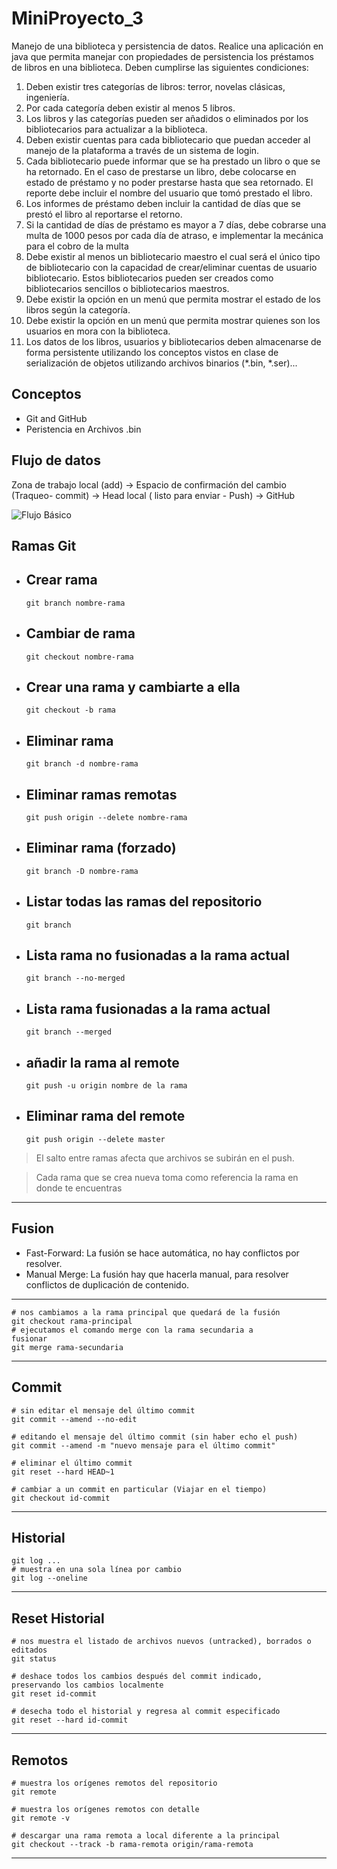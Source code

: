 # MiniProyecto_3
Manejo de una biblioteca y persistencia de datos.
Realice una aplicación en java que permita manejar con propiedades de persistencia los préstamos
de libros en una biblioteca. Deben cumplirse las siguientes condiciones:
1. Deben existir tres categorías de libros: terror, novelas clásicas, ingeniería.
2. Por cada categoría deben existir al menos 5 libros.
3. Los libros y las categorías pueden ser añadidos o eliminados por los bibliotecarios para
actualizar a la biblioteca.
4. Deben existir cuentas para cada bibliotecario que puedan acceder al manejo de la
plataforma a través de un sistema de login.
5. Cada bibliotecario puede informar que se ha prestado un libro o que se ha retornado. En
el caso de prestarse un libro, debe colocarse en estado de préstamo y no poder prestarse
hasta que sea retornado. El reporte debe incluir el nombre del usuario que tomó prestado
el libro.
6. Los informes de préstamo deben incluir la cantidad de días que se prestó el libro al
reportarse el retorno.
7. Si la cantidad de días de préstamo es mayor a 7 días, debe cobrarse una multa de 1000 pesos
por cada día de atraso, e implementar la mecánica para el cobro de la multa
8. Debe existir al menos un bibliotecario maestro el cual será el único tipo de bibliotecario con
la capacidad de crear/eliminar cuentas de usuario bibliotecario. Estos bibliotecarios pueden
ser creados como bibliotecarios sencillos o bibliotecarios maestros.
9. Debe existir la opción en un menú que permita mostrar el estado de los libros según la
categoría.
10. Debe existir la opción en un menú que permita mostrar quienes son los usuarios en mora
con la biblioteca.
11. Los datos de los libros, usuarios y bibliotecarios deben almacenarse de forma persistente
utilizando los conceptos vistos en clase de serialización de objetos utilizando archivos
binarios (*.bin, *.ser)...

## Conceptos

- Git and GitHub 
- Peristencia en Archivos .bin

## Flujo de datos
Zona de trabajo local (add) → Espacio de confirmación del cambio (Traqueo- commit) →
Head local ( listo para enviar - Push) → GitHub

![Flujo Básico](https://jonmircha.com/img/blog/git-flow.png)

## Ramas Git
- Crear rama
  - 
      git branch nombre-rama
- Cambiar de rama
  - 
      git checkout nombre-rama
- Crear una rama y cambiarte a ella
  - 
      git checkout -b rama 
- Eliminar rama
  - 
      git branch -d nombre-rama
- Eliminar ramas remotas
  - 
      git push origin --delete nombre-rama
- Eliminar rama (forzado)
  - 
      git branch -D nombre-rama
- Listar todas las ramas del repositorio
  - 
      git branch
- Lista rama no fusionadas a la rama actual
  - 
      git branch --no-merged
- Lista rama fusionadas a la rama actual
  - 
      git branch --merged
- añadir la rama al remote
  - 
      git push -u origin nombre de la rama
    
- Eliminar rama del remote
  - 
      git push origin --delete master

> El salto entre ramas afecta que archivos se subirán en el push.

> Cada rama que se crea nueva toma como referencia la rama
> en donde te encuentras
--- 
## Fusion
- Fast-Forward: La fusión se hace automática, no hay conflictos por resolver.
- Manual Merge: La fusión hay que hacerla manual, para resolver conflictos de duplicación de contenido.
---
    # nos cambiamos a la rama principal que quedará de la fusión
    git checkout rama-principal
    # ejecutamos el comando merge con la rama secundaria a 
    fusionar
    git merge rama-secundaria
---
## Commit
    # sin editar el mensaje del último commit
    git commit --amend --no-edit

    # editando el mensaje del último commit (sin haber echo el push)
    git commit --amend -m "nuevo mensaje para el último commit"

    # eliminar el último commit
    git reset --hard HEAD~1

    # cambiar a un commit en particular (Viajar en el tiempo)
    git checkout id-commit
---
## Historial
    git log ...
    # muestra en una sola línea por cambio
    git log --oneline
--- 
## Reset Historial
    # nos muestra el listado de archivos nuevos (untracked), borrados o editados
    git status

    # deshace todos los cambios después del commit indicado, 
    preservando los cambios localmente
    git reset id-commit

    # desecha todo el historial y regresa al commit especificado
    git reset --hard id-commit
--- 
## Remotos
    # muestra los orígenes remotos del repositorio
    git remote

    # muestra los orígenes remotos con detalle
    git remote -v

    # descargar una rama remota a local diferente a la principal
    git checkout --track -b rama-remota origin/rama-remota
---